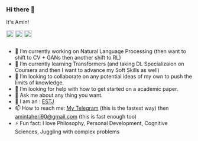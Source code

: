 ### Hi there 👋

It's Amin!

<a href="https://twitter.com/sed_amin" target="blank">
  <img align="left" alt="Amin Taheri | Twitter" width="21px" src="https://cdn.svgporn.com/logos/twitter.svg" />
</a>

<a href="https://t.me/sed_amin_taheri" target="blank">
  <img align="left" alt="Amin Taheri | Telegram" width="21px" src="https://image.flaticon.com/icons/svg/2111/2111646.svg" />
</a>

<a href="https://www.linkedin.com/in/sed-amin-taheri/" target="blank">
  <img align="left" alt="Amin Taheri | LinkedIn" width="21px" src="https://image.flaticon.com/icons/svg/2111/2111499.svg" />
</a>


<br />
<br />

- 🔭 I’m currently working on Natural Language Processing (then want to shift to CV + GANs then another shift to RL)
- 🌱 I’m currently learning Transformers (and taking DL Specializaion on Coursera and then I want to advance my Soft Skills as well)
- 👯 I’m looking to collaborate on any potential ideas of my own to push the limits of knowledge.
- 🤔 I’m looking for help with how to get started on a academic paper.
- 💬 Ask me about any thing you want.
- 👀 I am an : [ESTJ](https://www.16personalities.com/estj-personality)
- 📫 How to reach me: [My Telegram](http://t.me/sed_amin_taheri) (this is the fastest way) then  amintaheri90@gmail.com (this is fast enough too)  
- ⚡ Fun fact: I love Philosophy, Personal Development, Cognitive Sciences, Juggling with complex problems
